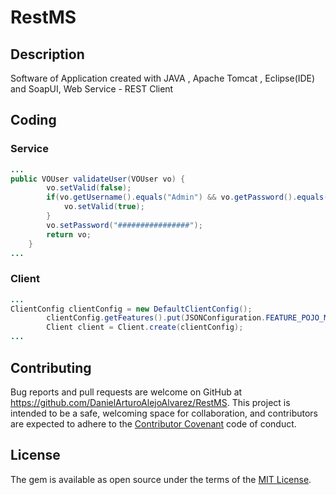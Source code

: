 # RestMS
## Description
Software of Application created with JAVA , Apache Tomcat , Eclipse(IDE) and SoapUI, Web Service - REST Client
## Coding

### Service
```java
...
public VOUser validateUser(VOUser vo) {
		vo.setValid(false);
		if(vo.getUsername().equals("Admin") && vo.getPassword().equals("Password")) {
			vo.setValid(true);
		}
		vo.setPassword("################");
		return vo;
	}
...
```

### Client
```java
...
ClientConfig clientConfig = new DefaultClientConfig();
		clientConfig.getFeatures().put(JSONConfiguration.FEATURE_POJO_MAPPING, Boolean.TRUE);
		Client client = Client.create(clientConfig);
...
```

## Contributing

Bug reports and pull requests are welcome on GitHub at https://github.com/DanielArturoAlejoAlvarez/RestMS. This project is intended to be a safe, welcoming space for collaboration, and contributors are expected to adhere to the [Contributor Covenant](http://contributor-covenant.org) code of conduct.


## License

The gem is available as open source under the terms of the [MIT License](http://opensource.org/licenses/MIT).


